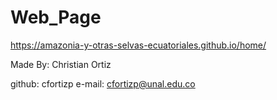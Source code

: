 # Web_Page

https://amazonia-y-otras-selvas-ecuatoriales.github.io/home/

Made By: Christian Ortiz

github: cfortizp
e-mail: cfortizp@unal.edu.co
